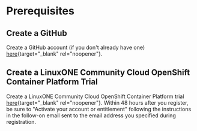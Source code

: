 # Prerequisites

## Create a GitHub
Create a GitHub account (if you don't already have one) [here](https://github.com/join?ref_cta=Sign+up&ref_loc=header+logged+out&ref_page=%2F&source=header-home){target="_blank" rel="noopener"}.

## Create a LinuxONE Community Cloud OpenShift Container Platform Trial
Create a LinuxONE Community Cloud OpenShift Container Platform trial [here](https://linuxone.cloud.marist.edu/#/register?flag=OCP){target="_blank" rel="noopener"}. Within 48 hours after you register, be sure to "Activate your account or entitlement" following the instructions in the follow-on email sent to the email address you specified during registration.